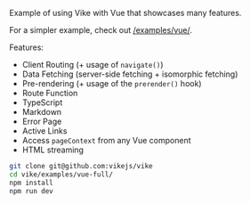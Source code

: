 Example of using Vike with Vue that showcases many features.

For a simpler example, check out [/examples/vue/](/examples/vue/).

Features:
 - Client Routing (+ usage of `navigate()`)
 - Data Fetching (server-side fetching + isomorphic fetching)
 - Pre-rendering (+ usage of the `prerender()` hook)
 - Route Function
 - TypeScript
 - Markdown
 - Error Page
 - Active Links
 - Access `pageContext` from any Vue component
 - HTML streaming

```bash
git clone git@github.com:vikejs/vike
cd vike/examples/vue-full/
npm install
npm run dev
```
